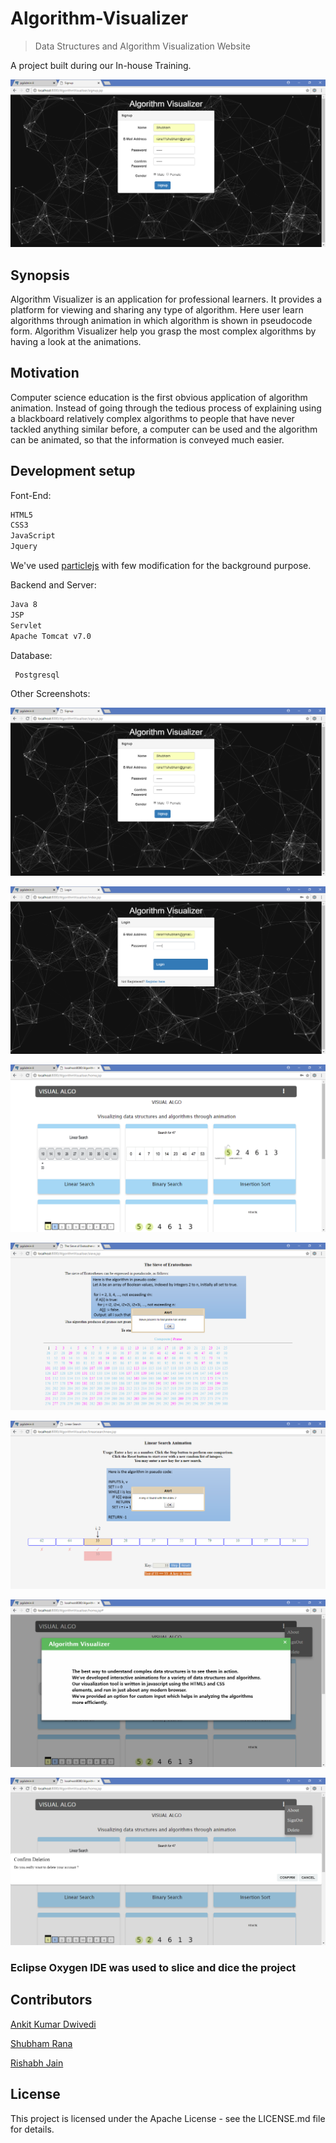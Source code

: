 # Algorithm-Visualizer
> Data Structures and Algorithm Visualization Website

A project built during our In-house Training.

![alt text](Sample%20Outputs/s1.PNG "Algorithm-Visualizer Home ")
 
## Synopsis
Algorithm Visualizer is an application for professional learners. It provides a platform for viewing and sharing any type of algorithm.  Here user learn algorithms through animation in which algorithm is shown in  pseudocode form. Algorithm Visualizer help you grasp the most complex algorithms by having a look at the animations.

## Motivation

Computer science education is the first obvious application of algorithm animation. Instead of going through the tedious process of explaining using a blackboard relatively complex algorithms to people that have never tackled anything similar before, a computer can be used and the algorithm can be animated, so that the information is conveyed much easier.

## Development setup
Font-End: 
```sh
HTML5
CSS3
JavaScript
Jquery
```
We've used [particlejs](https://vincentgarreau.com/particles.js/) with few modification for the background purpose.

Backend and Server: 
```sh
Java 8
JSP
Servlet
Apache Tomcat v7.0
```
Database:
```sh
 Postgresql

```
Other Screenshots:

![alt text](Sample%20Outputs/s1.PNG "Algorithm-Visualizer Home ")

![alt text](Sample%20Outputs/s2.PNG "Algorithm-Visualizer Home ")

![alt text](Sample%20Outputs/s3.PNG "Algorithm-Visualizer Main ")

![alt text](Sample%20Outputs/s4.PNG "Sieve of Eratosthenes")

![alt text](Sample%20Outputs/s5.PNG "Algorithm")

![alt text](Sample%20Outputs/s6.PNG "Algorithm-Visualizer About")

![alt text](Sample%20Outputs/s7.PNG "Algorithm")
### Eclipse Oxygen IDE was used to slice and dice the project

## Contributors

[Ankit Kumar Dwivedi](https://github.com/ankit-kumar-dwivedi)

[Shubham Rana](https://github.com/rana11shubham)

[Rishabh Jain](https://www.github.com/Rishabh-1936)


## License

This project is licensed under the Apache License - see the LICENSE.md file for details.



